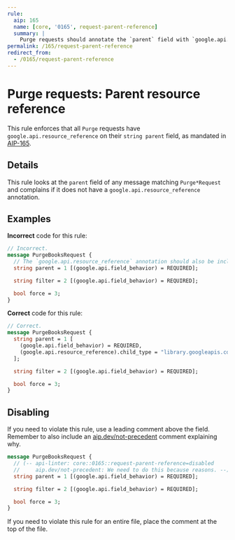 ```yaml
---
rule:
  aip: 165
  name: [core, '0165', request-parent-reference]
  summary: |
    Purge requests should annotate the `parent` field with `google.api.resource_reference`.
permalink: /165/request-parent-reference
redirect_from:
  - /0165/request-parent-reference
---
```


# Purge requests: Parent resource reference

This rule enforces that all `Purge` requests have
`google.api.resource_reference` on their `string parent` field, as mandated in
[AIP-165][].

## Details

This rule looks at the `parent` field of any message matching `Purge*Request`
and complains if it does not have a `google.api.resource_reference` annotation.

## Examples

**Incorrect** code for this rule:

```proto
// Incorrect.
message PurgeBooksRequest {
  // The `google.api.resource_reference` annotation should also be included.
  string parent = 1 [(google.api.field_behavior) = REQUIRED];

  string filter = 2 [(google.api.field_behavior) = REQUIRED];

  bool force = 3;
}
```

**Correct** code for this rule:

```proto
// Correct.
message PurgeBooksRequest {
  string parent = 1 [
    (google.api.field_behavior) = REQUIRED,
    (google.api.resource_reference).child_type = "library.googleapis.com/Book"
  ];

  string filter = 2 [(google.api.field_behavior) = REQUIRED];

  bool force = 3;
}
```

## Disabling

If you need to violate this rule, use a leading comment above the field.
Remember to also include an [aip.dev/not-precedent][] comment explaining why.

```proto
message PurgeBooksRequest {
  // (-- api-linter: core::0165::request-parent-reference=disabled
  //     aip.dev/not-precedent: We need to do this because reasons. --)
  string parent = 1 [(google.api.field_behavior) = REQUIRED];

  string filter = 2 [(google.api.field_behavior) = REQUIRED];

  bool force = 3;
}
```

If you need to violate this rule for an entire file, place the comment at the
top of the file.

[aip-165]: https://aip.dev/165
[aip.dev/not-precedent]: https://aip.dev/not-precedent
